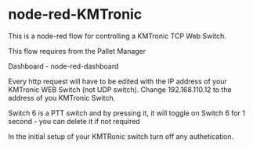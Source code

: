 # node-red-KMTronic
This is a node-red flow for controlling a KMTronic TCP Web Switch.

This flow requires from the Pallet Manager

Dashboard - node-red-dashboard

Every http request will have to be edited with the
IP address of your KMTronic WEB Switch (not UDP
switch).  Change 192.168.110.12 to the address
of you KMTronic Switch.

Switch 6 is a PTT switch and by pressing it, it will
toggle on Switch 6 for 1 second - you can delete
it if not required

In the initial setup of your KMTRonic switch turn 
off any authetication.  
